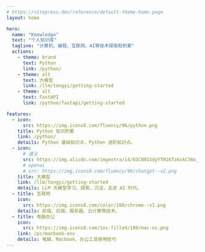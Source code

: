 ```yaml
---
# https://vitepress.dev/reference/default-theme-home-page
layout: home

hero:
  name: "Knowledge"
  text: "个人知识库"
  tagline: "计算机、编程、互联网、AI等技术探索和积累"
  actions:
    - theme: brand
      text: Python
      link: /python/
    - theme: alt
      text: 大模型
      link: /llm/tongyi/getting-started
    - theme: alt
      text: FastAPI
      link: /python/fastapi/getting-started

features:
  - icon:
      src: https://img.icons8.com/fluency/96/python.png
    title: Python 知识积累
    link: /python/
    details: Python 基础知识点，Python 进阶知识点。
  - icon:
      # 通义
      src: https://img.alicdn.com/imgextra/i4/O1CN01SdyYTH1Kfz6skC36o_!!6000000001192-2-tps-96-96.png
      # openai
      # src: https://img.icons8.com/fluency/96/chatgpt--v2.png
    title: 大模型
    link: /llm/tongyi/getting-started
    details: LLM 大模型学习、探索、沉淀，走进 AI 时代。
  - title: 互联网
    icon:
      src: https://img.icons8.com/color/100/chrome--v1.png
    details: 前端、后端、服务器、云计算等技术。
  - title: 电脑办公
    icon:
      src: https://img.icons8.com/ios-filled/100/mac-os.png
    link: /pc/macbook-env
    details: 电脑、Macbook、办公工具使用技巧
---
```


